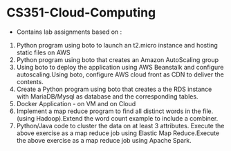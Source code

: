 # CS351-Cloud-Computing

- Contains lab assignments based on :

 1. Python program using boto to launch an t2.micro instance and hosting static files on AWS
 2. Python program using boto that creates an Amazon AutoScaling group
 3. Using boto to deploy the application using AWS Beanstalk and configure autoscaling.Using boto, configure AWS cloud front as CDN to deliver the contents.
 4. Create a Python program using boto that creates a the RDS instance with MariaDB/Mysql as database and the corresponding tables.
 5. Docker Application - on VM and on Cloud
 6. Implement a map reduce program to find all distinct words in the file.(using Hadoop).Extend the word count example to include a combiner.
 7. Python/Java code to cluster the data on at least 3 attributes. Execute the above exercise as a map reduce job using Elastic Map Reduce.Execute the above exercise as a map reduce job using Apache Spark.
